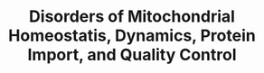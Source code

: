 ---
annotations:
- id: PW:0001669
  parent: disease pathway
  type: Pathway Ontology
  value: mitochondrial disease pathway
- id: PW:0000013
  parent: disease pathway
  type: Pathway Ontology
  value: disease pathway
authors:
- Egonw
- DeSl
citedin: ''
communities:
- IEM
- MetaKids
description: This pathway lists several genes involved in mechanisms involved in disorders
  of mitochondrial homeostatis, dynamics, protein import, and quality control. This
  pathway was inspired by Figure 46.1 of Edition 5, Chapter 46 of the book of Blau
  (ISBN 9783030677268). Genes linked to a disease in this book chapter are depicted
  in red.
last-edited: 2024-12-20
ndex: null
organisms:
- Homo sapiens
redirect_from:
- /index.php/Pathway:WP5504
- /instance/WP5504
- /instance/WP5504_r136141
revision: r136141
schema-jsonld:
- '@context': https://schema.org/
  '@id': https://wikipathways.github.io/pathways/WP5504.html
  '@type': Dataset
  creator:
    '@type': Organization
    name: WikiPathways
  description: This pathway lists several genes involved in mechanisms involved in
    disorders of mitochondrial homeostatis, dynamics, protein import, and quality
    control. This pathway was inspired by Figure 46.1 of Edition 5, Chapter 46 of
    the book of Blau (ISBN 9783030677268). Genes linked to a disease in this book
    chapter are depicted in red.
  keywords:
  - AFG3L2
  - AGK
  - AIFM1
  - ATAD3A
  - C1QBP
  - CLPB
  - CLPP
  - COQ3
  - COQ5
  - DNAJC19
  - DNM1L
  - GDAP1L1
  - GFER
  - HSPA9
  - HSPD1
  - HTRA2
  - LONP1
  - MARCHF5
  - MCL1
  - MFF
  - MFN1
  - MFN2
  - MICOS13
  - MICU1
  - MIPEP
  - MSTO1
  - MSTO1?
  - NADPH
  - NPLOC4
  - OPA1
  - OPA3
  - OPA3?
  - OXA1L
  - PAM16
  - PINK1
  - PITRM1
  - PMPCA
  - PMPCB
  - PPA2
  - PRKN
  - PYCR1
  - PYCR2
  - PYCR3
  - Proline
  - RTN4IP1
  - SACS?
  - SFXN4
  - SLC25A46
  - SPG7
  - STAT2
  - TIMM50
  - TIMM8A
  - TIMMDC1
  - TMEM126A
  - TRAK1
  - TXN2
  - TXNRD2
  - UBXD1/UBXN6
  - UBXN1
  - UFD1
  - USP9X
  - VCP
  - 'XPNPEP3 '
  - YME1L1
  - arginine
  - biotin
  - glutamate
  - ornithine
  - p47
  - pyrroline-5-carboxylate
  - α-Ketoglutarate
  license: CC0
  name: Disorders of Mitochondrial Homeostatis, Dynamics, Protein Import, and Quality
    Control
seo: CreativeWork
title: Disorders of Mitochondrial Homeostatis, Dynamics, Protein Import, and Quality
  Control
wpid: WP5504
---